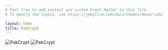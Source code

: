 ```yaml
---
# Feel free to add content and custom Front Matter to this file.
# To modify the layout, see https://jekyllrb.com/docs/themes/#overriding-theme-defaults

layout: home
title: PakCrypt 
---
```


![PakCrypt](.{{site.baseurl}}/assets/images/logo.png)
![PakCrypt](.{{site.baseurl}}/assets/images/toplogo.png)
